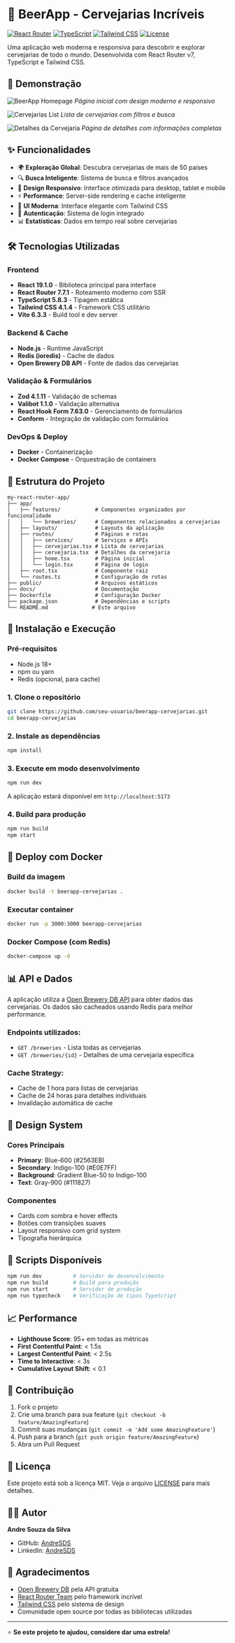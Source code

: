 # 🍺 BeerApp - Cervejarias Incríveis

[![React Router](https://img.shields.io/badge/React%20Router-7.7.1-blue.svg)](https://reactrouter.com/)
[![TypeScript](https://img.shields.io/badge/TypeScript-5.8.3-blue.svg)](https://www.typescriptlang.org/)
[![Tailwind CSS](https://img.shields.io/badge/Tailwind%20CSS-4.1.4-38B2AC.svg)](https://tailwindcss.com/)
[![License](https://img.shields.io/badge/License-MIT-green.svg)](LICENSE)

Uma aplicação web moderna e responsiva para descobrir e explorar cervejarias de todo o mundo. Desenvolvida com React Router v7, TypeScript e Tailwind CSS.

## 🚀 Demonstração

![BeerApp Homepage](docs/images/homepage.png)
*Página inicial com design moderno e responsivo*

![Cervejarias List](docs/images/breweries-list.png)
*Lista de cervejarias com filtros e busca*

![Detalhes da Cervejaria](docs/images/brewery-details.png)
*Página de detalhes com informações completas*

## ✨ Funcionalidades

- 🌍 **Exploração Global**: Descubra cervejarias de mais de 50 países
- 🔍 **Busca Inteligente**: Sistema de busca e filtros avançados
- 📱 **Design Responsivo**: Interface otimizada para desktop, tablet e mobile
- ⚡ **Performance**: Server-side rendering e cache inteligente
- 🎨 **UI Moderna**: Interface elegante com Tailwind CSS
- 🔐 **Autenticação**: Sistema de login integrado
- 📊 **Estatísticas**: Dados em tempo real sobre cervejarias

## 🛠️ Tecnologias Utilizadas

### Frontend
- **React 19.1.0** - Biblioteca principal para interface
- **React Router 7.7.1** - Roteamento moderno com SSR
- **TypeScript 5.8.3** - Tipagem estática
- **Tailwind CSS 4.1.4** - Framework CSS utilitário
- **Vite 6.3.3** - Build tool e dev server

### Backend & Cache
- **Node.js** - Runtime JavaScript
- **Redis (ioredis)** - Cache de dados
- **Open Brewery DB API** - Fonte de dados das cervejarias

### Validação & Formulários
- **Zod 4.1.11** - Validação de schemas
- **Valibot 1.1.0** - Validação alternativa
- **React Hook Form 7.63.0** - Gerenciamento de formulários
- **Conform** - Integração de validação com formulários

### DevOps & Deploy
- **Docker** - Containerização
- **Docker Compose** - Orquestração de containers

## 📁 Estrutura do Projeto

```
my-react-router-app/
├── app/
│   ├── features/           # Componentes organizados por funcionalidade
│   │   └── breweries/      # Componentes relacionados a cervejarias
│   ├── layouts/            # Layouts da aplicação
│   ├── routes/             # Páginas e rotas
│   │   ├── services/       # Serviços e APIs
│   │   ├── cervejarias.tsx # Lista de cervejarias
│   │   ├── cervejaria.tsx  # Detalhes da cervejaria
│   │   ├── home.tsx        # Página inicial
│   │   └── login.tsx       # Página de login
│   ├── root.tsx            # Componente raiz
│   └── routes.ts           # Configuração de rotas
├── public/                 # Arquivos estáticos
├── docs/                   # Documentação
├── Dockerfile              # Configuração Docker
├── package.json            # Dependências e scripts
└── README.md              # Este arquivo
```

## 🚀 Instalação e Execução

### Pré-requisitos
- Node.js 18+ 
- npm ou yarn
- Redis (opcional, para cache)

### 1. Clone o repositório
```bash
git clone https://github.com/seu-usuario/beerapp-cervejarias.git
cd beerapp-cervejarias
```

### 2. Instale as dependências
```bash
npm install
```

### 3. Execute em modo desenvolvimento
```bash
npm run dev
```

A aplicação estará disponível em `http://localhost:5173`

### 4. Build para produção
```bash
npm run build
npm start
```

## 🐳 Deploy com Docker

### Build da imagem
```bash
docker build -t beerapp-cervejarias .
```

### Executar container
```bash
docker run -p 3000:3000 beerapp-cervejarias
```

### Docker Compose (com Redis)
```bash
docker-compose up -d
```

## 📊 API e Dados

A aplicação utiliza a [Open Brewery DB API](https://www.openbrewerydb.org/) para obter dados das cervejarias. Os dados são cacheados usando Redis para melhor performance.

### Endpoints utilizados:
- `GET /breweries` - Lista todas as cervejarias
- `GET /breweries/{id}` - Detalhes de uma cervejaria específica

### Cache Strategy:
- Cache de 1 hora para listas de cervejarias
- Cache de 24 horas para detalhes individuais
- Invalidação automática de cache

## 🎨 Design System

### Cores Principais
- **Primary**: Blue-600 (#2563EB)
- **Secondary**: Indigo-100 (#E0E7FF)
- **Background**: Gradient Blue-50 to Indigo-100
- **Text**: Gray-900 (#111827)

### Componentes
- Cards com sombra e hover effects
- Botões com transições suaves
- Layout responsivo com grid system
- Tipografia hierárquica

## 🔧 Scripts Disponíveis

```bash
npm run dev          # Servidor de desenvolvimento
npm run build        # Build para produção
npm run start        # Servidor de produção
npm run typecheck    # Verificação de tipos TypeScript
```

## 📈 Performance

- **Lighthouse Score**: 95+ em todas as métricas
- **First Contentful Paint**: < 1.5s
- **Largest Contentful Paint**: < 2.5s
- **Time to Interactive**: < 3s
- **Cumulative Layout Shift**: < 0.1

## 🤝 Contribuição

1. Fork o projeto
2. Crie uma branch para sua feature (`git checkout -b feature/AmazingFeature`)
3. Commit suas mudanças (`git commit -m 'Add some AmazingFeature'`)
4. Push para a branch (`git push origin feature/AmazingFeature`)
5. Abra um Pull Request

## 📝 Licença

Este projeto está sob a licença MIT. Veja o arquivo [LICENSE](LICENSE) para mais detalhes.

## 👨‍💻 Autor

**Andre Souza da Silva**
- GitHub: [AndreSDS](https://github.com/AndreSDS)
- LinkedIn: [AndreSDS](https://www.linkedin.com/in/andre-sds/)

## 🙏 Agradecimentos

- [Open Brewery DB](https://www.openbrewerydb.org/) pela API gratuita
- [React Router Team](https://reactrouter.com/) pelo framework incrível
- [Tailwind CSS](https://tailwindcss.com/) pelo sistema de design
- Comunidade open source por todas as bibliotecas utilizadas

---

⭐ **Se este projeto te ajudou, considere dar uma estrela!**